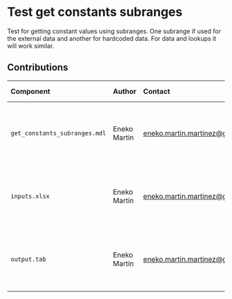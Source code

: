 Test get constants subranges
============================

Test for getting constant values using subranges. One subrange if used for the external data and another for hardcoded data. For data and lookups it will work similar.

Contributions
-------------

| Component                      | Author          | Contact                         | Date    | Software Version                                      |
|:------------------------------ |:--------------- |:------------------------------- |:-------- |:---------------------------------------------------- |
| `get_constants_subranges.mdl`  | Eneko Martin    | eneko.martin.martinez@gmail.com | 09/02/20 | Vensim DSS for Windows 7.3.4 double precision (x32)  |
| `inputs.xlsx`                  | Eneko Martin    | eneko.martin.martinez@gmail.com | 09/02/20 | Vensim DSS for Windows 7.3.4 double precision (x32)  |
| `output.tab `                  | Eneko Martin    | eneko.martin.martinez@gmail.com | 09/02/20 | Vensim DSS for Windows 7.3.4 double precision (x32)  |
